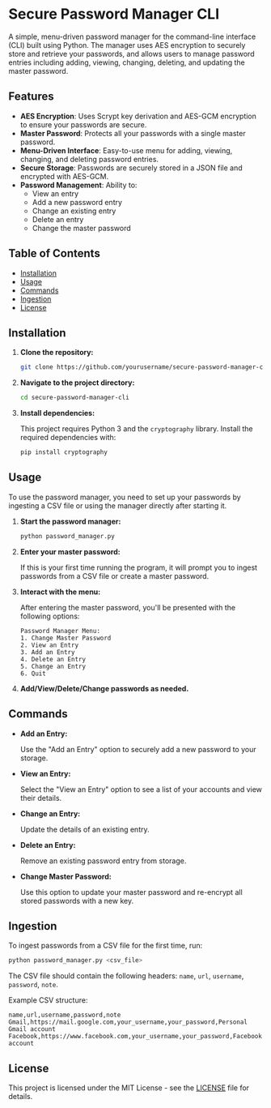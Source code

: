 # Secure Password Manager CLI

A simple, menu-driven password manager for the command-line interface (CLI) built using Python. The manager uses AES encryption to securely store and retrieve your passwords, and allows users to manage password entries including adding, viewing, changing, deleting, and updating the master password.

## Features

- **AES Encryption**: Uses Scrypt key derivation and AES-GCM encryption to ensure your passwords are secure.
- **Master Password**: Protects all your passwords with a single master password.
- **Menu-Driven Interface**: Easy-to-use menu for adding, viewing, changing, and deleting password entries.
- **Secure Storage**: Passwords are securely stored in a JSON file and encrypted with AES-GCM.
- **Password Management**: Ability to:
  - View an entry
  - Add a new password entry
  - Change an existing entry
  - Delete an entry
  - Change the master password

## Table of Contents

- [Installation](#installation)
- [Usage](#usage)
- [Commands](#commands)
- [Ingestion](#ingestion)
- [License](#license)

## Installation

1. **Clone the repository:**

   ```bash
   git clone https://github.com/yourusername/secure-password-manager-cli.git
   ```

2. **Navigate to the project directory:**

   ```bash
   cd secure-password-manager-cli
   ```

3. **Install dependencies:**

   This project requires Python 3 and the `cryptography` library. Install the required dependencies with:

   ```bash
   pip install cryptography
   ```

## Usage

To use the password manager, you need to set up your passwords by ingesting a CSV file or using the manager directly after starting it.

1. **Start the password manager:**

   ```bash
   python password_manager.py
   ```

2. **Enter your master password:**

   If this is your first time running the program, it will prompt you to ingest passwords from a CSV file or create a master password.

3. **Interact with the menu:**

   After entering the master password, you'll be presented with the following options:

   ```
   Password Manager Menu:
   1. Change Master Password
   2. View an Entry
   3. Add an Entry
   4. Delete an Entry
   5. Change an Entry
   6. Quit
   ```

4. **Add/View/Delete/Change passwords as needed.**

## Commands

- **Add an Entry:**
  
  Use the "Add an Entry" option to securely add a new password to your storage.

- **View an Entry:**
  
  Select the "View an Entry" option to see a list of your accounts and view their details.

- **Change an Entry:**

  Update the details of an existing entry.

- **Delete an Entry:**
  
  Remove an existing password entry from storage.

- **Change Master Password:**

  Use this option to update your master password and re-encrypt all stored passwords with a new key.

## Ingestion

To ingest passwords from a CSV file for the first time, run:

```bash
python password_manager.py <csv_file>
```

The CSV file should contain the following headers: `name`, `url`, `username`, `password`, `note`.

Example CSV structure:

```csv
name,url,username,password,note
Gmail,https://mail.google.com,your_username,your_password,Personal Gmail account
Facebook,https://www.facebook.com,your_username,your_password,Facebook account
```

## License

This project is licensed under the MIT License - see the [LICENSE](LICENSE) file for details.
```
